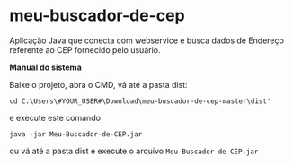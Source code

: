 # meu-buscador-de-cep
Aplicação Java que conecta com webservice e busca dados de Endereço referente ao CEP fornecido pelo usuário. 


**Manual do sistema**

Baixe o projeto, abra o CMD, vá até a pasta dist:

```
cd C:\Users\#YOUR_USER#\Download\meu-buscador-de-cep-master\dist'
```

e execute este comando 
```
java -jar Meu-Buscador-de-CEP.jar
```

ou vá até a pasta dist e execute o arquivo ``` Meu-Buscador-de-CEP.jar ```
